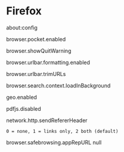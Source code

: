 # Firefox

about:config

browser.pocket.enabled

browser.showQuitWarning

browser.urlbar.formatting.enabled

browser.urlbar.trimURLs

browser.search.context.loadInBackground

geo.enabled

pdfjs.disabled

network.http.sendRefererHeader

    0 = none, 1 = links only, 2 both (default)

browser.safebrowsing.appRepURL null
